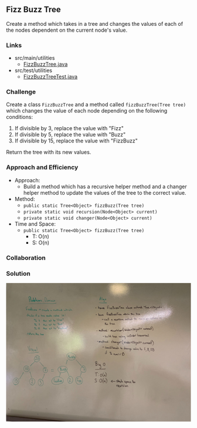 ## Fizz Buzz Tree
Create a method which takes in a tree and changes the values of each of the nodes dependent on the current node's value.

### Links
* src/main/utilities
  * [FizzBuzzTree.java](../code401challenges/src/main/java/utilities/FizzBuzzTree.java)
* src/test/utilities
  * [FizzBuzzTreeTest.java](../code401challenges/src/main/java/utilities/FizzBuzzTreeTest.java)

### Challenge
Create a class `FizzBuzzTree` and a method called `fizzBuzzTree(Tree tree)` which changes the value of each node depending on the following conditions:
1. If divisible by 3, replace the value with "Fizz"
2. If divisible by 5, replace the value with "Buzz"
3. If divisible by 15, replace the value with "FizzBuzz"

Return the tree with its new values.

### Approach and Efficiency
* Approach:
  * Build a method which has a recursive helper method and a changer helper method to update the values of the tree to the correct value.
* Method:
  * `public static Tree<Object> fizzBuzz(Tree tree)`
  * `private static void recursion(Node<Object> current)`
  * `private static void changer(Node<Object> current)`
* Time and Space:
  * `public static Tree<Object> fizzBuzz(Tree tree)`
    * T: O(n)
    * S: O(n)

### Collaboration


### Solution
![fizz buzz tree](../assets/fizz-buzz-tree.jpg)
